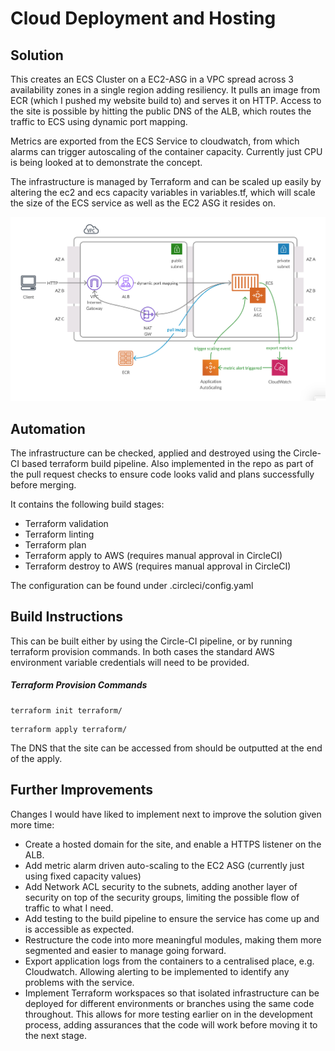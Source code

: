 # Cloud Deployment and Hosting

## Solution

This creates an ECS Cluster on a EC2-ASG in a VPC spread across 3 availability zones in a single region adding resiliency. It pulls an image from ECR (which I pushed my website build to) and serves it on HTTP. Access to the site is possible by hitting the public DNS of the ALB, which routes the traffic to ECS using dynamic port mapping.

Metrics are exported from the ECS Service to cloudwatch, from which alarms can trigger autoscaling of the container capacity. Currently just CPU is being looked at to demonstrate the concept.

The infrastructure is managed by Terraform and can be scaled up easily by altering the ec2 and ecs capacity variables in variables.tf, which will scale the size of the ECS service as well as the EC2 ASG it resides on.

![alt text](https://raw.githubusercontent.com/jh282/cloud-deployment-and-hosting/develop/cloud_deployment_aws.png "Infrastructure Diagram")

## Automation

The infrastructure can be checked, applied and destroyed using the Circle-CI based terraform build pipeline. Also implemented in the repo as part of the pull request checks to ensure code looks valid and plans successfully before merging.

It contains the following build stages:

- Terraform validation
- Terraform linting
- Terraform plan
- Terraform apply to AWS (requires manual approval in CircleCI)
- Terraform destroy to AWS (requires manual approval in CircleCI)

The configuration can be found under .circleci/config.yaml

## Build Instructions

This can be built either by using the Circle-CI pipeline, or by running terraform provision commands. In both cases the standard AWS environment variable credentials will need to be provided.

##### Terraform Provision Commands

```
terraform init terraform/
```

```
terraform apply terraform/
```

The DNS that the site can be accessed from should be outputted at the end of the apply.

## Further Improvements

Changes I would have liked to implement next to improve the solution given more time:

- Create a hosted domain for the site, and enable a HTTPS listener on the ALB.
- Add metric alarm driven auto-scaling to the EC2 ASG (currently just using fixed capacity values)
- Add Network ACL security to the subnets, adding another layer of security on top of the security groups, limiting the possible flow of traffic to what I need.
- Add testing to the build pipeline to ensure the service has come up and is accessible as expected.
- Restructure the code into more meaningful modules, making them more segmented and  easier to manage going forward.
- Export application logs from the containers to a centralised place, e.g. Cloudwatch. Allowing alerting to be implemented to identify any problems with the service.
- Implement Terraform workspaces so that isolated infrastructure can be deployed for different environments or branches using the same code throughout. This allows for more testing earlier on in the development process, adding assurances that the code will work before moving it to the next stage.
